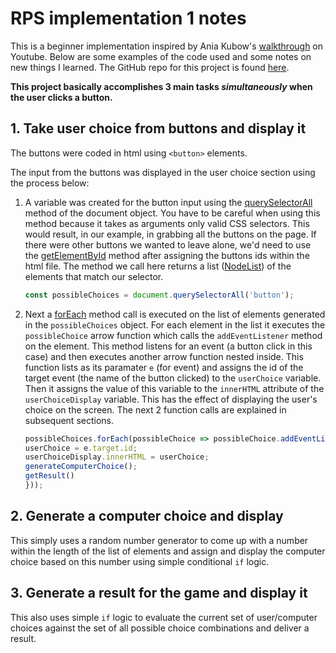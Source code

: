 # RPS implementation 1 notes

This is a beginner implementation inspired by Ania Kubow's [walkthrough](https://www.youtube.com/watch?v=RwFeg0cEZvQ&t=1961s) on Youtube.
Below are some examples of the code used and some notes on new things I learned.
The GitHub repo for this project is found [here](https://github.com/dennis-nichols/yt_group_projects).

**This project basically accomplishes 3 main tasks *simultaneously* when the user clicks a button.**

## 1. Take user choice from buttons and display it

The buttons were coded in html using `<button>` elements.

The input from the buttons was displayed in the user choice section using the process below:

1. A variable was created for the button input using the [querySelectorAll](https://developer.mozilla.org/en-US/docs/Web/API/Document/querySelectorAll) method of the document object. You have to be careful when using this method because it takes as arguments only valid CSS selectors. This would result, in our example, in grabbing all the buttons on the page. If there were other buttons we wanted to leave alone, we'd need to use the [getElementById](https://developer.mozilla.org/en-US/docs/Web/API/Document/getElementById) method after assigning the buttons ids within the html file. The method we call here returns a list ([NodeList](https://developer.mozilla.org/en-US/docs/Web/API/NodeList)) of the elements that match our selector.

    ```js 
    const possibleChoices = document.querySelectorAll('button');
    ```

2. Next a [forEach](https://developer.mozilla.org/en-US/docs/Web/API/NodeList/forEach) method call is executed on the list of elements generated in the `possibleChoices` object. For each element in the list it executes the `possibleChoice` arrow function which calls the `addEventListener` method on the element. This method listens for an event (a button click in this case) and then executes another arrow function nested inside. This function lists as its paramater `e` (for event) and assigns the id of the target event (the name of the button clicked) to the `userChoice` variable. Then it assigns the value of this variable to the `innerHTML` attribute of the `userChoiceDisplay` variable. This has the effect of displaying the user's choice on the screen. The next 2 function calls are explained in subsequent sections.


    ```js
    possibleChoices.forEach(possibleChoice => possibleChoice.addEventListener('click', (e) => {
    userChoice = e.target.id;
    userChoiceDisplay.innerHTML = userChoice;
    generateComputerChoice();
    getResult()
    }));
    ```

## 2. Generate a computer choice and display

This simply uses a random number generator to come up with a number within the length of the list of elements and assign and display the computer choice based on this number using simple conditional `if` logic.

## 3. Generate a result for the game and display it

This also uses simple `if` logic to evaluate the current set of user/computer choices against the set of all possible choice combinations and deliver a result.
